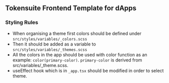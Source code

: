 ## Tokensuite Frontend Template for dApps

### Styling Rules

- When organising a theme first colors should be defined under ```src/styles/variables/_colors.scss```
- Then it should be added as a variable to ```src/styles/variables/_themes.scss```
- All the colors in the app should be used with color function as an example: ```color(primary-color)```. ```primary-color``` is derived from src/variables/_theme.scss.
- useEffect hook which is in ```_app.tsx``` should be modified in order to select theme.
